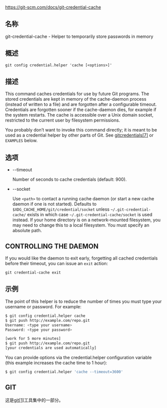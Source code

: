 https://git-scm.com/docs/git-credential-cache

## 名称

git-credential-cache - Helper to temporarily store passwords in memory

## 概述

```
git config credential.helper 'cache [<options>]'
```

## 描述

This command caches credentials for use by future Git programs. The stored credentials are kept in memory of the cache-daemon process (instead of written to a file) and are forgotten after a configurable timeout. Credentials are forgotten sooner if the cache-daemon dies, for example if the system restarts. The cache is accessible over a Unix domain socket, restricted to the current user by filesystem permissions.

You probably don’t want to invoke this command directly; it is meant to be used as a credential helper by other parts of Git. See [gitcredentials[7]](../../7/gitcredentials) or `EXAMPLES` below.

## 选项

- --timeout <seconds>

  Number of seconds to cache credentials (default: 900).

- --socket <path>

  Use `<path>` to contact a running cache daemon (or start a new cache daemon if one is not started). Defaults to `$XDG_CACHE_HOME/git/credential/socket` unless `~/.git-credential-cache/` exists in which case `~/.git-credential-cache/socket` is used instead. If your home directory is on a network-mounted filesystem, you may need to change this to a local filesystem. You must specify an absolute path.

## CONTROLLING THE DAEMON

If you would like the daemon to exit early, forgetting all cached credentials before their timeout, you can issue an `exit` action:

```
git credential-cache exit
```

## 示例

The point of this helper is to reduce the number of times you must type your username or password. For example:

``` bash
$ git config credential.helper cache
$ git push http://example.com/repo.git
Username: <type your username>
Password: <type your password>

[work for 5 more minutes]
$ git push http://example.com/repo.git
[your credentials are used automatically]
```

You can provide options via the credential.helper configuration variable (this example increases the cache time to 1 hour):

``` bash
$ git config credential.helper 'cache --timeout=3600'
```

## GIT

  这是[git[1]](../../Git)工具集中的一部分。